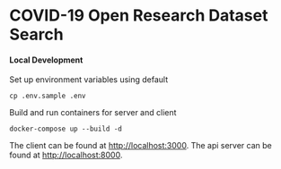 # COVID-19 Open Research Dataset Search

#### Local Development

Set up environment variables using default

```
cp .env.sample .env
```

Build and run containers for server and client

```
docker-compose up --build -d
```

The client can be found at [http://localhost:3000](http://localhost:3000).
The api server can be found at [http://localhost:8000](http://localhost:8000).
